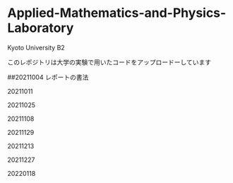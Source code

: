 # Applied-Mathematics-and-Physics-Laboratory
Kyoto University B2

このレポジトリは大学の実験で用いたコードをアップロードーしています

##20211004 レポートの書法

20211011 

20211025 

20211108 

20211129 

20211213 

20211227 

20220118 
